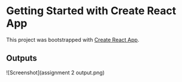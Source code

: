 # Getting Started with Create React App

This project was bootstrapped with [Create React App](https://github.com/facebook/create-react-app).

## Outputs

![Screenshot](assignment 2 output.png)
